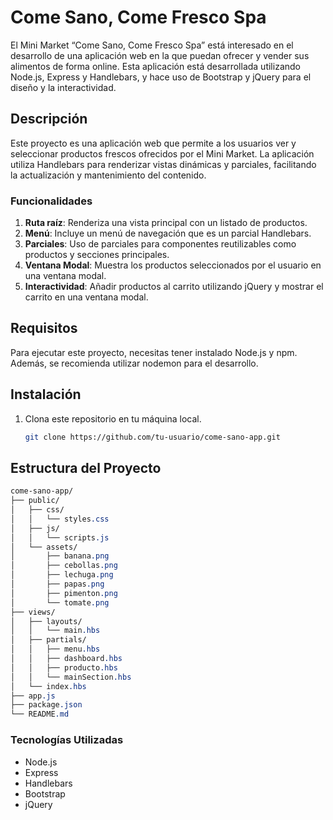 # Come Sano, Come Fresco Spa

El Mini Market “Come Sano, Come Fresco Spa” está interesado en el desarrollo de una aplicación web en la que puedan ofrecer y vender sus alimentos de forma online. Esta aplicación está desarrollada utilizando Node.js, Express y Handlebars, y hace uso de Bootstrap y jQuery para el diseño y la interactividad.

## Descripción

Este proyecto es una aplicación web que permite a los usuarios ver y seleccionar productos frescos ofrecidos por el Mini Market. La aplicación utiliza Handlebars para renderizar vistas dinámicas y parciales, facilitando la actualización y mantenimiento del contenido.

### Funcionalidades

1. **Ruta raíz**: Renderiza una vista principal con un listado de productos.
2. **Menú**: Incluye un menú de navegación que es un parcial Handlebars.
3. **Parciales**: Uso de parciales para componentes reutilizables como productos y secciones principales.
4. **Ventana Modal**: Muestra los productos seleccionados por el usuario en una ventana modal.
5. **Interactividad**: Añadir productos al carrito utilizando jQuery y mostrar el carrito en una ventana modal.

## Requisitos

Para ejecutar este proyecto, necesitas tener instalado Node.js y npm. Además, se recomienda utilizar nodemon para el desarrollo.

## Instalación

1. Clona este repositorio en tu máquina local.
   ```sh
   git clone https://github.com/tu-usuario/come-sano-app.git

## Estructura del Proyecto
   ```css
come-sano-app/
   ├── public/
   │   ├── css/
   │   │   └── styles.css
   │   ├── js/
   │   │   └── scripts.js
   │   └── assets/
   │       ├── banana.png
   │       ├── cebollas.png
   │       ├── lechuga.png
   │       ├── papas.png
   │       ├── pimenton.png
   │       └── tomate.png
   ├── views/
   │   ├── layouts/
   │   │   └── main.hbs
   │   ├── partials/
   │   │   ├── menu.hbs
   │   │   ├── dashboard.hbs
   │   │   ├── producto.hbs
   │   │   └── mainSection.hbs
   │   └── index.hbs
   ├── app.js
   ├── package.json
   └── README.md
   ```
### Tecnologías Utilizadas
- Node.js
- Express
- Handlebars
- Bootstrap
- jQuery
